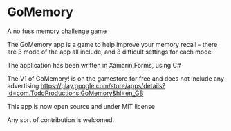 # GoMemory
A no fuss memory challenge game

The GoMemory app is a game to help improve your memory recall - 
there are 3 mode of the app all include, and 3 difficult settings for each mode

The application has been written in Xamarin.Forms, using C#

The V1 of GoMemory! is on the gamestore for free and does not include any advertising
https://play.google.com/store/apps/details?id=com.TodoProductions.GoMemory&hl=en_GB

This app is now open source and under MIT license 

Any sort of contribution is welcomed.

